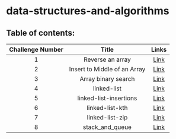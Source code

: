 # data-structures-and-algorithms
## **Table of contents:**
 
| Challenge Number | Title | Links  |
| :-------------: | :----------: | :-----------: |
| 1	 | Reverse an array | [Link](/Challenge/Reverse.md) |
| 2	 | Insert to Middle of an Array  | [Link](/Challenge/added.md) |
| 3	 | Array binary search  | [Link](/Challenge/Challenge03.md) |
| 4	 | linked-list | [Link](/Challenge/linked_list/README.md) |
| 5	 | linked-list-insertions | [Link](/Challenge/linked_list/README.md) |
| 6	 | linked-list-kth | [Link](/Challenge/linked_list/linked_list_kth.md) |
| 7	 | linked-list-zip | [Link](/Challenge/linked_list/linked_list_zip.md) |
| 8	 | stack_and_queue | [Link](/stack_and_queue/README.md) |




 

 


